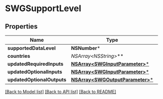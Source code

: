 # SWGSupportLevel

## Properties
Name | Type | Description | Notes
------------ | ------------- | ------------- | -------------
**supportedDataLevel** | **NSNumber*** |  | [optional] 
**countries** | **NSArray&lt;NSString*&gt;*** |  | [optional] 
**updatedRequiredInputs** | [**NSArray&lt;SWGInputParameter&gt;***](SWGInputParameter.md) |  | [optional] 
**updatedOptionalInputs** | [**NSArray&lt;SWGInputParameter&gt;***](SWGInputParameter.md) |  | [optional] 
**updatedOptionalOutputs** | [**NSArray&lt;SWGOutputParameter&gt;***](SWGOutputParameter.md) |  | [optional] 

[[Back to Model list]](../README.md#documentation-for-models) [[Back to API list]](../README.md#documentation-for-api-endpoints) [[Back to README]](../README.md)


